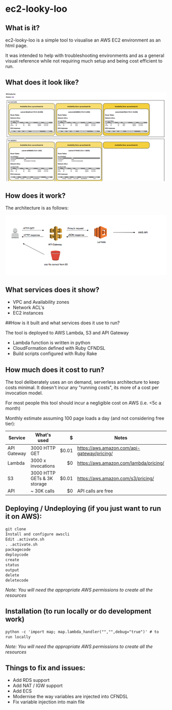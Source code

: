 # ec2-looky-loo

## What is it?

ec2-looky-loo is a simple tool to visualise an AWS EC2 environment as an html page.

It was intended to help with troubleshooting environments and as a general visual reference while not requiring much setup and being cost efficient to run.

## What does it look like?

![Screenshot](/images/example.png)

## How does it work?

The architecture is as follows:

![Architecture](/images/diagram.png)

## What services does it show?
* VPC and Availability zones
* Network ACL's
* EC2 instances

##How is it built and what services does it use to run?

The tool is deployed to AWS Lambda, S3 and API Gateway

* Lambda function is written in python
* CloudFormation defined with Ruby CFNDSL
* Build scripts configured with Ruby Rake

## How much does it cost to run?

The tool deliberately uses an on demand, serverless architecture to keep costs minimal. It doesn't incur any "running costs", its more of a cost per invocation model.

For most people this tool should incur a negligible cost on AWS (i.e. <5c a month)

Monthly estimate assuming 100 page loads a day (and not considering free tier):

| Service       | What's used   | $  |Notes
| ------------- |-------------| ---------:|----------
| API Gateway   | 3000 HTTP GET | $0.01     |https://aws.amazon.com/api-gateway/pricing/
| Lambda      | 3000 x invocations  |   $0     |https://aws.amazon.com/lambda/pricing/
| S3 |  3000 HTTP GETs & 3K storage    |  $0.01        |https://aws.amazon.com/s3/pricing/
| API | ~ 30K calls   |    $0      |API calls are free

## Deploying / Undeploying (if you just want to run it on AWS):

    git clone
    Install and configure awscli
    Edit .activate.sh
    . .activate.sh
    packagecode
    deploycode
    create
    status
    output
    delete
    deletecode


*Note: You will need the appropriate AWS permissions to create all the resources*    

## Installation (to run locally or do development work)

    python -c 'import map; map.lambda_handler("","",debug="true")' # to run locally

*Note: You will need the appropriate AWS permissions to create all the resources*    

## Things to fix and issues:
* Add RDS support
* Add NAT / IGW support
* Add ECS
* Modernise the way variables are injected into CFNDSL
* Fix variable injection into main file
